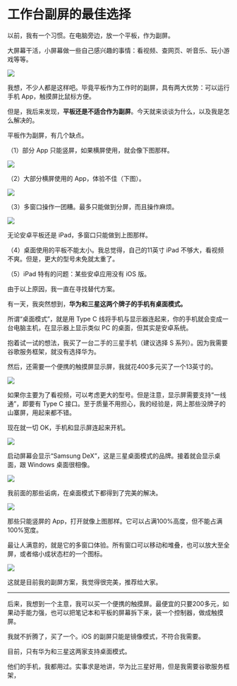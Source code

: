 # 工作台副屏的最佳选择

以前，我有一个习惯。在电脑旁边，放一个平板，作为副屏。

大屏幕干活，小屏幕做一些自己感兴趣的事情：看视频、查网页、听音乐、玩小游戏等等。

![](https://cdn.beekka.com/blogimg/asset/202311/bg2023110302.webp)

我想，不少人都是这样吧。毕竟平板作为工作时的副屏，具有两大优势：可以运行手机 App，触摸屏比鼠标方便。

但是，我后来发现，**平板还是不适合作为副屏**。今天就来谈谈为什么，以及我是怎么解决的。

平板作为副屏，有几个缺点。

（1）部分 App 只能竖屏，如果横屏使用，就会像下图那样。

![](https://cdn.beekka.com/blogimg/asset/202311/bg2023110304.webp)

（2）大部分横屏使用的 App，体验不佳（下图）。

![](https://cdn.beekka.com/blogimg/asset/202311/bg2023110305.webp)

（3）多窗口操作一团糟。最多只能做到分屏，而且操作麻烦。

![](https://cdn.beekka.com/blogimg/asset/202311/bg2023110504.webp)

无论安卓平板还是 iPad，多窗口只能做到上图那样。

（4）桌面使用的平板不能太小。我总觉得，自己的11英寸 iPad 不够大，看视频不爽。但是，更大的型号未免就太重了。

（5）iPad 特有的问题：某些安卓应用没有 iOS 版。

由于以上原因，我一直在寻找替代方案。

有一天，我突然想到，**华为和三星这两个牌子的手机有桌面模式。**

所谓“桌面模式”，就是用 Type C 线将手机与显示器连起来，你的手机就会变成一台电脑主机，在显示器上显示类似 PC 的桌面，但其实是安卓系统。

抱着试一试的想法，我买了一台二手的三星手机（建议选择 S 系列）。因为我需要谷歌服务框架，就没有选择华为。

然后，还需要一个便携的触摸屏显示屏，我就花400多元买了一个13英寸的。

![](https://cdn.beekka.com/blogimg/asset/202311/bg2023110505.webp)

如果你主要为了看视频，可以考虑更大的型号。但是注意，显示屏需要支持“一线通”，即要有 Type C 接口。至于质量不用担心，我的经验是，网上那些没牌子的山寨屏，用起来都不错。

现在就一切 OK，手机和显示屏连起来开机。

![](https://cdn.beekka.com/blogimg/asset/202311/bg2023110506.webp)

启动屏幕会显示“Samsung DeX”，这是三星桌面模式的品牌。接着就会显示桌面，跟 Windows 桌面很相像。

![](https://cdn.beekka.com/blogimg/asset/202311/bg2023110507.webp)

我前面的那些诟病，在桌面模式下都得到了完美的解决。

![](https://cdn.beekka.com/blogimg/asset/202311/bg2023110508.webp)

那些只能竖屏的 App，打开就像上图那样。它可以占满100%高度，但不能占满100%宽度。

最让人满意的，就是它的多窗口体验。所有窗口可以移动和堆叠，也可以放大至全屏，或者缩小成状态栏的一个图标。

![](https://cdn.beekka.com/blogimg/asset/202311/bg2023110509.webp)

这就是目前我的副屏方案，我觉得很完美，推荐给大家。

---

后来，我想到一个主意，我可以买一个便携的触摸屏。最便宜的只要200多元，如果动手能力强，也可以把笔记本和平板的屏幕拆下来，装一个控制器，做成触摸屏。

我就不折腾了，买了一个。iOS 的副屏只能是镜像模式，不符合我需要。

目前，只有华为和三星这两家支持桌面模式。

他们的手机，我都用过。实事求是地讲，华为比三星好用，但是我需要谷歌服务框架，